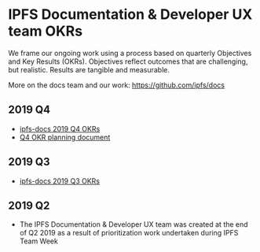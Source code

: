 # IPFS Documentation & Developer UX team OKRs

We frame our ongoing work using a process based on quarterly Objectives and Key Results (OKRs). Objectives reflect outcomes that are challenging, but realistic. Results are tangible and measurable.

More on the docs team and our work: https://github.com/ipfs/docs

## 2019 Q4

- [ipfs-docs 2019 Q4 OKRs](https://docs.google.com/spreadsheets/d/1VeyiLvBdX_PrP394kU_lwkQZxfNwqMVX1f7K4ursSPM/edit#gid=1841105909)
- [Q4 OKR planning document](https://hackmd.io/0W3Yx-05QKyWad_uoqz32g?both)

## 2019 Q3

- [ipfs-docs 2019 Q3 OKRs](https://docs.google.com/spreadsheets/d/1AiNUL7vK5Jp8aa839UaMaI_AlBU5r6Bor-A40179I2A/edit#gid=1841105909)

## 2019 Q2

- The IPFS Documentation & Developer UX team was created at the end of Q2 2019 as a result of prioritization work undertaken during IPFS Team Week
